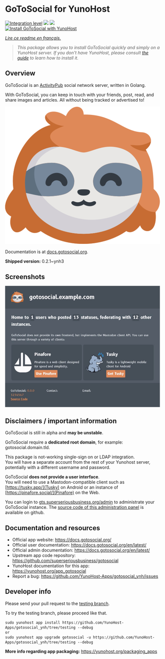 <!--
N.B.: This README was automatically generated by https://github.com/YunoHost/apps/tree/master/tools/README-generator
It shall NOT be edited by hand.
-->

# GoToSocial for YunoHost

[![Integration level](https://dash.yunohost.org/integration/gotosocial.svg)](https://dash.yunohost.org/appci/app/gotosocial) ![](https://ci-apps.yunohost.org/ci/badges/gotosocial.status.svg) ![](https://ci-apps.yunohost.org/ci/badges/gotosocial.maintain.svg)  
[![Install GoToSocial with YunoHost](https://install-app.yunohost.org/install-with-yunohost.svg)](https://install-app.yunohost.org/?app=gotosocial)

*[Lire ce readme en français.](./README_fr.md)*

> *This package allows you to install GoToSocial quickly and simply on a YunoHost server.
If you don't have YunoHost, please consult [the guide](https://yunohost.org/#/install) to learn how to install it.*

## Overview

GoToSocial is an [ActivityPub](https://activitypub.rocks/) social network server, written in Golang.

With GoToSocial, you can keep in touch with your friends, post, read, and share images and articles. All without being tracked or advertised to!

![](./doc/logo_sloth.png)

Documentation is at [docs.gotosocial.org](https://docs.gotosocial.org).


**Shipped version:** 0.2.1~ynh3



## Screenshots

![](./doc/screenshots/screenshot.jpg)

## Disclaimers / important information

GoToSocial is still in alpha and **may be unstable**.

GoToSocial require a **dedicated root domain**, for example: gotosocial.domain.tld.

This package is not-working single-sign on or LDAP integration.  
You will have a separate account from the rest of your Yunohost server, potentially with a different username and password.

GoToSocial **does not provide a user interface**.  
You will need to use a Mastodon-compatible client such as [https://tusky.app/](Tusky) on Android or an instance of [https://pinafore.social/](Pinafore) on the Web.

You can login to [gts.superseriousbusiness.org/admin](https://gts.superseriousbusiness.org/admin/) to administrate your GoToSocial instance.
The [source code of this administration panel](https://github.com/superseriousbusiness/gotosocial-admin) is available on github.

## Documentation and resources

* Official app website: https://docs.gotosocial.org/
* Official user documentation: https://docs.gotosocial.org/en/latest/
* Official admin documentation: https://docs.gotosocial.org/en/latest/
* Upstream app code repository: https://github.com/superseriousbusiness/gotosocial
* YunoHost documentation for this app: https://yunohost.org/app_gotosocial
* Report a bug: https://github.com/YunoHost-Apps/gotosocial_ynh/issues

## Developer info

Please send your pull request to the [testing branch](https://github.com/YunoHost-Apps/gotosocial_ynh/tree/testing).

To try the testing branch, please proceed like that.
```
sudo yunohost app install https://github.com/YunoHost-Apps/gotosocial_ynh/tree/testing --debug
or
sudo yunohost app upgrade gotosocial -u https://github.com/YunoHost-Apps/gotosocial_ynh/tree/testing --debug
```

**More info regarding app packaging:** https://yunohost.org/packaging_apps